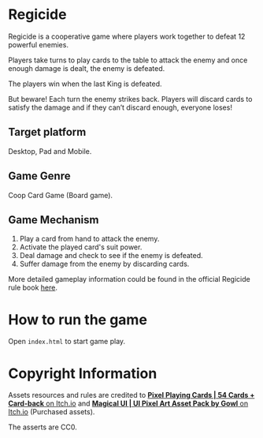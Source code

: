 # Regicide

Regicide is a cooperative game where players work 
together to defeat 12 powerful enemies. 

Players take turns to play cards to the table to attack the 
enemy and once enough damage is dealt, the enemy is defeated. 

The players win when the last King is defeated. 

But beware! Each turn the enemy 
strikes back. Players will discard cards to satisfy the 
damage and if they can’t discard enough, everyone 
loses!

## Target platform
Desktop, Pad and Mobile.

## Game Genre
Coop Card Game (Board game).

## Game Mechanism
1. Play a card from hand to attack the enemy.
2. Activate the played card's suit power.
3. Deal damage and check to see if the enemy is defeated.
4. Suffer damage from the enemy by discarding cards.


More detailed gameplay information could be found in the official Regicide rule book [here](https://www.regicidegame.com/site_files/33132/upload_files/RegicideRulesA4.pdf).

# How to run the game
Open `index.html` to start game play.


# Copyright Information
Assets resources and rules are credited to [**Pixel Playing Cards | 54 Cards + Card-back** on Itch.io](https://zxyonitch.itch.io/pixel-playing-cards-52-cards-card-back) and [**Magical UI | UI Pixel Art Asset Pack by Gowl** on Itch.io](https://gowldev.itch.io/ui-paper) (Purchased assets).


The asserts are CC0.